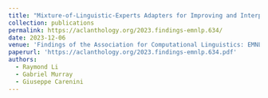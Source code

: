 ```yaml
---
title: "Mixture-of-Linguistic-Experts Adapters for Improving and Interpreting Pre-trained Language Models"
collection: publications
permalink: https://aclanthology.org/2023.findings-emnlp.634/
date: 2023-12-06
venue: 'Findings of the Association for Computational Linguistics: EMNLP 2023'
paperurl: 'https://aclanthology.org/2023.findings-emnlp.634.pdf'
authors:
  - Raymond Li
  - Gabriel Murray
  - Giuseppe Carenini
---
```

